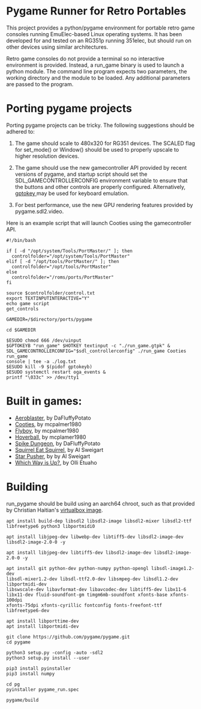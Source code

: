 # Pygame Runner for Retro Portables

This project provides a python/pygame environment for portable retro game 
consoles running EmuElec-based Linux operating systems. It has been developed 
for and tested on an RG351p running 351elec, but should run on other devices 
using similar architectures.

Retro game consoles do not provide a terminal so no interactive environment is 
provided. Instead, a run_game binary is used to launch a python module. The 
command line program expects two parameters, the working directory and the 
module to be loaded. Any additional parameters are passed to the program.

# Porting pygame projects

Porting pygame projects can be tricky. The following suggestions should be 
adhered to:

1. The game should scale to 480x320 for RG351 devices. The SCALED flag 
for set_mode() or Window() should be used to properly upscale to higher 
resolution devices.

2. The game should use the new gamecontroller API provided by recent versions 
of pygame, and startup script should set the SDL_GAMECONTROLLERCONFIG 
environment variable to ensure that the buttons and other controls are properly 
configured. Alternatively, [gptokey 
](https://github.com/EmuELEC/gptokeyb/blob/main/README.md) may be used for 
keyboard emulation.

3. For best performance, use the new GPU rendering features provided by 
pygame.sdl2.video.

Here is an example script that will launch Cooties using the gamecontroller API.

```
#!/bin/bash

if [ -d "/opt/system/Tools/PortMaster/" ]; then
  controlfolder="/opt/system/Tools/PortMaster"
elif [ -d "/opt/tools/PortMaster/" ]; then
  controlfolder="/opt/tools/PortMaster"
else
  controlfolder="/roms/ports/PortMaster"
fi

source $controlfolder/control.txt
export TEXTINPUTINTERACTIVE="Y"
echo game script
get_controls

GAMEDIR=/$directory/ports/pygame

cd $GAMEDIR

$ESUDO chmod 666 /dev/uinput
$GPTOKEYB "run_game" $HOTKEY textinput -c "./run_game.gtpk" &
SDL_GAMECONTROLLERCONFIG="$sdl_controllerconfig" ./run_game Cooties run_game 
console | tee -a ./log.txt
$ESUDO kill -9 $(pidof gptokeyb)
$ESUDO systemctl restart oga_events &
printf "\033c" >> /dev/tty1
```

# Built in games:
- [Aeroblaster](https://dafluffypotato.itch.io/aeroblaster), by DaFluffyPotato
- [Cooties](https://mcpalmer1980.itch.io/cooties), by mcpalmer1980 
- [Flyboy](https://mcpalmer1980.itch.io/flyboy), by mcpalmer1980
- [Hoverball](https://github.com/mcpalmer1980/pygame-hoverball), by 
mcplamer1980
- [Spike Dungeon](
https://dafluffypotato.itch.io/spike-dungeon), by DaFluffyPotato
- [Squirrel Eat Squirrel](http://inventwithpython.com/pygame/), by Al Sweigart
- [Star Pusher](http://inventwithpython.com/pygame/), by by Al Sweigart
- [Which Way is Up?](https://www.pygame.org/project/410), by Olli Etuaho

# Building
run_pygame should be build using an aarch64 chroot, such as that provided by 
Christian Haitian's [virtualbox 
image](https://drive.google.com/file/d/1_6SLtNurqeUafKrbBM2Ba0fTWyZkGAGi/view).

```
apt install build-dep libsdl2 libsdl2-image libsdl2-mixer libsdl2-ttf 
libfreetype6 python3 libportmidi0

apt install libjpeg-dev libwebp-dev libtiff5-dev libsdl2-image-dev 
libsdl2-image-2.0-0 -y

apt install libjpeg-dev libtiff5-dev libsdl2-image-dev libsdl2-image-2.0-0 -y

apt install git python-dev python-numpy python-opengl libsdl-image1.2-dev 
libsdl-mixer1.2-dev libsdl-ttf2.0-dev libsmpeg-dev libsdl1.2-dev 
libportmidi-dev 
libswscale-dev libavformat-dev libavcodec-dev libtiff5-dev libx11-6 
libx11-dev fluid-soundfont-gm timgm6mb-soundfont xfonts-base xfonts-100dpi 
xfonts-75dpi xfonts-cyrillic fontconfig fonts-freefont-ttf libfreetype6-dev

apt install libporttime-dev
apt install libportmidi-dev

git clone https://github.com/pygame/pygame.git
cd pygame

python3 setup.py -config -auto -sdl2
python3 setup.py install --user

pip3 install pyinstaller
pip3 install numpy

cd pg
pyinstaller pygame_run.spec

pygame/build
```

